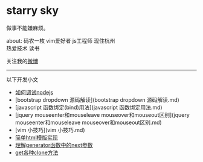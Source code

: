 # starry sky

做事不能嫌麻烦。

about: 码农一枚 vim爱好者 js工程师 现住杭州  
热爱技术 读书 

关注我的[微博](http://weibo.com/2149283850/profile?rightmod=1&wvr=6&mod=personinfo)


---
以下开发小文

* [如何调试nodejs](如何调试nodejs.md)
* [bootstrap dropdown 源码解读](bootstrap dropdown 源码解读.md)
* [javascript 函数绑定(bind)用法](javascript 函数绑定用法.md)
* [jquery mouseenter和mouseleave mouseover和mouseout区别](jquery mouseenter和mouseleave mouseover和mouseout区别.md)
* [vim 小技巧](vim 小技巧.md)
* [简单html模版实现](简单html模版实现.md)
* [理解generator函数中的next参数](理解generator函数.md)
* [get各种clone方法](get各种clone方法.md)
